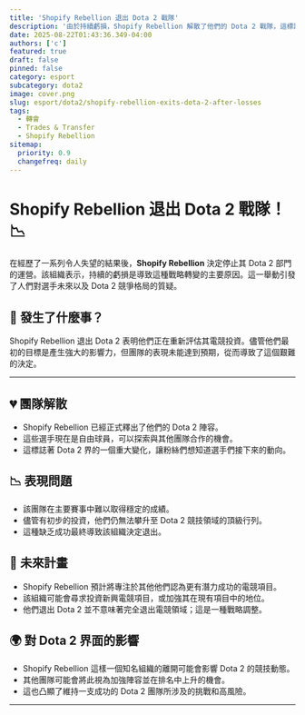 ```yaml
---
title: 'Shopify Rebellion 退出 Dota 2 戰隊'
description: '由於持續虧損，Shopify Rebellion 解散了他們的 Dota 2 戰隊，這標誌著他們的電競戰略發生了重大轉變。'
date: 2025-08-22T01:43:36.349-04:00
authors: ['c']
featured: true
draft: false
pinned: false
category: esport
subcategory: dota2
image: cover.png
slug: esport/dota2/shopify-rebellion-exits-dota-2-after-losses
tags:
  - 轉會
  - Trades & Transfer
  - Shopify Rebellion
sitemap:
  priority: 0.9
  changefreq: daily
---
```

# Shopify Rebellion 退出 Dota 2 戰隊！ 📉

在經歷了一系列令人失望的結果後，**Shopify Rebellion** 決定停止其 Dota 2 部門的運營。該組織表示，持續的虧損是導致這種戰略轉變的主要原因。這一舉動引發了人們對選手未來以及 Dota 2 競爭格局的質疑。

## 🤔 發生了什麼事？

Shopify Rebellion 退出 Dota 2 表明他們正在重新評估其電競投資。儘管他們最初的目標是產生強大的影響力，但團隊的表現未能達到預期，從而導致了這個艱難的決定。

---

## 💔 團隊解散

- Shopify Rebellion 已經正式釋出了他們的 Dota 2 陣容。
- 這些選手現在是自由球員，可以探索與其他團隊合作的機會。
- 這標誌著 Dota 2 界的一個重大變化，讓粉絲們想知道選手們接下來的動向。

## 📉 表現問題

- 該團隊在主要賽事中難以取得穩定的成績。
- 儘管有初步的投資，他們仍無法攀升至 Dota 2 競技領域的頂級行列。
- 這種缺乏成功最終導致該組織決定退出。

## 🌟 未來計畫

- Shopify Rebellion 預計將專注於其他他們認為更有潛力成功的電競項目。
- 該組織可能會尋求投資新興電競項目，或加強其在現有項目中的地位。
- 他們退出 Dota 2 並不意味著完全退出電競領域；這是一種戰略調整。

## 🌍 對 Dota 2 界面的影響

- Shopify Rebellion 這樣一個知名組織的離開可能會影響 Dota 2 的競技動態。
- 其他團隊可能會將此視為加強陣容並在排名中上升的機會。
- 這也凸顯了維持一支成功的 Dota 2 團隊所涉及的挑戰和高風險。

---